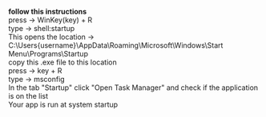 <b>follow this instructions</b> </br>
press -> WinKey(key) + R </br>
type -> shell:startup </br>
This opens the location -> C:\Users\{username}\AppData\Roaming\Microsoft\Windows\Start Menu\Programs\Startup </br>
copy this .exe file to this location  </br>
press -> key + R </br>
type -> msconfig </br>
In the tab "Startup" click "Open Task Manager" and check if the application is on the list </br>
Your app is run at system startup </br>

 </br>
